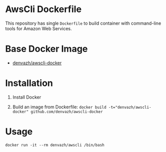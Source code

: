 # AwsCli Dockerfile

This repository has single `Dockerfile` to build container with command-line tools for Amazon Web Services.

# Base Docker Image

* [denvazh/awscli-docker](https://registry.hub.docker.com/u/denvazh/awscli-docker/)

# Installation

1. Install Docker

2. Build an image from Dockerfile: `docker build -t="denvazh/awscli-docker" github.com/denvazh/awscli-docker`

# Usage

```
docker run -it --rm denvazh/awscli /bin/bash
```
